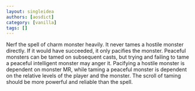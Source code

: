 ```yaml
---
layout: singleidea
authors: [aosdict]
category: [vanilla]
tags: []
---
```

Nerf the spell of charm monster heavily. It never tames a hostile monster directly. If it would have succeeded, it only pacifies the monster. Peaceful monsters can be tamed on subsequent casts, but trying and failing to tame a peaceful intelligent monster may anger it. Pacifying a hostile monster is dependent on monster MR, while taming a peaceful monster is dependent on the relative levels of the player and the monster. The scroll of taming should be more powerful and reliable than the spell.
